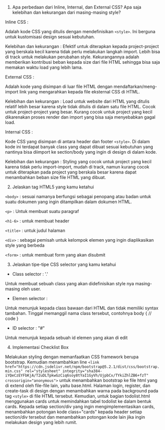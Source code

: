 
1. Apa perbedaan dari Inline, Internal, dan External CSS? Apa saja kelebihan dan kekurangan dari masing-masing style?

Inline CSS :

Adalah kode CSS yang ditulis dengan mendefinisikan `<style>`. Ini berguna untuk kustomisasi design sesuai kebutuhan. 

Kelebihan dan kekurangan : Efektif untuk diterapkan kepada project-project yang berskala kecil karena tidak perlu melakukan langkah import. Lebih bisa di track untuk melakukan perubahan style. Kekurangannya adalah memberikan kontribusi beban kepada size dari file HTML sehingga bisa saja memakan waktu load yang lebih lama.


External CSS :

Adalah kode yang disimpan di luar file HTML dengan mendaftarkan/meng-import link yang mengarahkan kepada file eksternal CSS di HTML. 

Kelebihan dan kekurangan : Load untuk website dari HTML yang ditulis relatif lebih besar karena style tidak ditulis di dalam satu file HTML. Cocok untuk project-project yang besar. Kurang cocok untuk project yang kecil dikarenakan proses render dan import yang bisa saja menyebabkan gagal load.


Internal CSS :

Kode CSS yang disimpan di antara header dan footer `<style>`. Di dalam kode ini terdapat banyak class yang dapat dibuat sesuai kebutuhan yang nantinya bisa diimport ke section/body yang ingin di design di dalam kode.

Kelebihan dan kekurangan : Styling yang cocok untuk project yang kecil karena tidak perlu import-import, mudah di track, namun kurang cocok untuk diterapkan pada project yang berskala besar karena dapat menambahkan beban size file HTML yang dibuat.


2. Jelaskan tag HTML5 yang kamu ketahui

`<body>` : sesuai namanya berfungsi sebagai penopang atau badan untuk suatu dokumen yang ingin ditampilkan dalam dokumen HTML.

`<p>` : Untuk membuat suatu paragraf

`<h1-6>` : untuk membuat header

`<title>` : untuk judul halaman

`<div>` : sebagai pemisah untuk kelompok elemen yang ingin diaplikasikan style yang berbeda

`<form>` : untuk membuat form yang akan disubmit



3. Jelaskan tipe-tipe CSS selector yang kamu ketahui

* Class selector : '.'

Untuk membuat sebuah class yang akan didefinisikan style nya masing-masing oleh user.


* Elemen selector :

Untuk menunjuk kepada class bawaan dari HTML dan tidak memiliki syntax tambahan. Tinggal memanggil nama class tersebut, contohnya 
body {
    // code
}

* ID selector : "#"

Untuk menunjuk kepada sebuah id elemen yang akan di edit


4. Implementasi Checklist Box

Melakukan styling dengan memanfaatkan CSS framework berupa bootstrap. Kemudian menambahkan line `<link href="https://cdn.jsdelivr.net/npm/bootstrap@5.2.1/dist/css/bootstrap.min.css" rel="stylesheet" integrity="sha384-iYQeCzEYFbKjA/T2uDLTpkwGzCiq6soy8tYaI1GyVh/UjpbCx/TYkiZhlZB6+fzT" crossorigin="anonymous">` untuk menambahkan bootstrap ke file html yang di extend oleh file-file lain, yaitu base.html. Halaman login, register, dan create-task di design dengan menambahkan warna pada background pada tag `<style>` di file HTML tersebut. Kemudian, untuk bagian todolist.html menggunakan cards untuk memindahkan tabel todolist ke dalam bentuk cards. Kepada setiap section/div yang ingin mengimplementasikan cards, menambahkan potongan kode class="cards" kepada header setiap section/div tersebut dan menambahkan potongan kode lain jika ingin melakukan design yang lebih rumit.